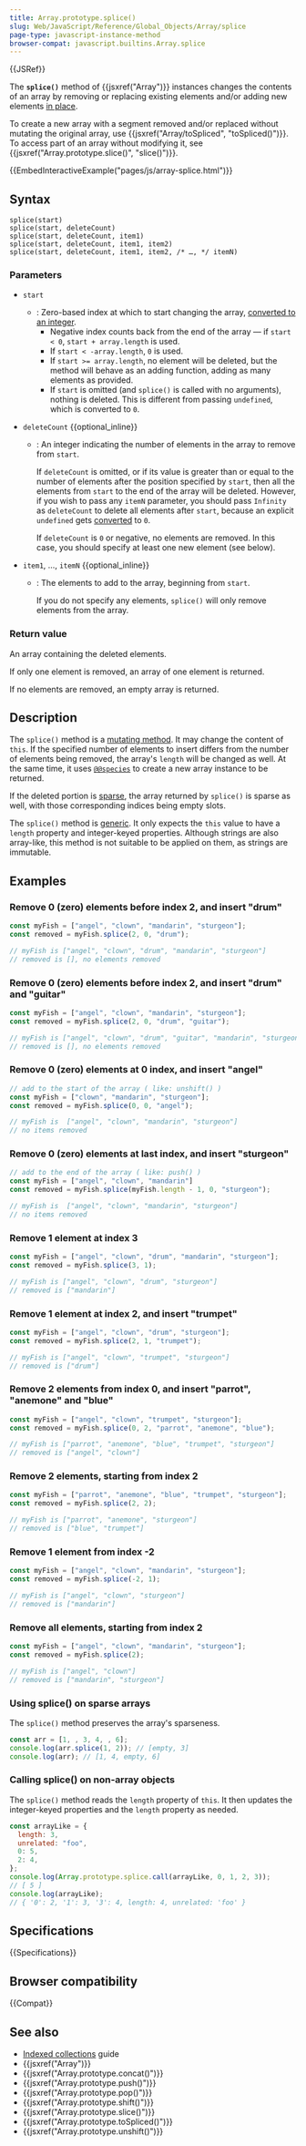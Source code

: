 ```yaml
---
title: Array.prototype.splice()
slug: Web/JavaScript/Reference/Global_Objects/Array/splice
page-type: javascript-instance-method
browser-compat: javascript.builtins.Array.splice
---
```


{{JSRef}}

The **`splice()`** method of {{jsxref("Array")}} instances changes the contents of an array by
removing or replacing existing elements and/or adding new elements [in place](https://en.wikipedia.org/wiki/In-place_algorithm).

To create a new array with a segment removed and/or replaced without mutating the original array, use {{jsxref("Array/toSpliced", "toSpliced()")}}. To access part of an array without modifying it, see {{jsxref("Array.prototype.slice()", "slice()")}}.

{{EmbedInteractiveExample("pages/js/array-splice.html")}}

## Syntax

```js-nolint
splice(start)
splice(start, deleteCount)
splice(start, deleteCount, item1)
splice(start, deleteCount, item1, item2)
splice(start, deleteCount, item1, item2, /* …, */ itemN)
```

### Parameters

- `start`

  - : Zero-based index at which to start changing the array, [converted to an integer](/en-US/docs/Web/JavaScript/Reference/Global_Objects/Number#integer_conversion).
    - Negative index counts back from the end of the array — if `start < 0`, `start + array.length` is used.
    - If `start < -array.length`, `0` is used.
    - If `start >= array.length`, no element will be deleted, but the method will behave as an adding function, adding as many elements as provided.
    - If `start` is omitted (and `splice()` is called with no arguments), nothing is deleted. This is different from passing `undefined`, which is converted to `0`.

- `deleteCount` {{optional_inline}}

  - : An integer indicating the number of elements in the array to remove from `start`.

    If `deleteCount` is omitted, or if its value is greater than or equal to the number of elements after the position specified by `start`, then all the elements from `start` to the end of the array will be deleted. However, if you wish to pass any `itemN` parameter, you should pass `Infinity` as `deleteCount` to delete all elements after `start`, because an explicit `undefined` gets [converted](/en-US/docs/Web/JavaScript/Reference/Global_Objects/Number#integer_conversion) to `0`.

    If `deleteCount` is `0` or negative, no elements are removed.
    In this case, you should specify at least one new element (see below).

- `item1`, …, `itemN` {{optional_inline}}

  - : The elements to add to the array, beginning from `start`.

    If you do not specify any elements, `splice()` will only remove elements from the array.

### Return value

An array containing the deleted elements.

If only one element is removed, an array of one element is returned.

If no elements are removed, an empty array is returned.

## Description

The `splice()` method is a [mutating method](/en-US/docs/Web/JavaScript/Reference/Global_Objects/Array#copying_methods_and_mutating_methods). It may change the content of `this`. If the specified number of elements to insert differs from the number of elements being removed, the array's `length` will be changed as well. At the same time, it uses [`@@species`](/en-US/docs/Web/JavaScript/Reference/Global_Objects/Array/@@species) to create a new array instance to be returned.

If the deleted portion is [sparse](/en-US/docs/Web/JavaScript/Guide/Indexed_collections#sparse_arrays), the array returned by `splice()` is sparse as well, with those corresponding indices being empty slots.

The `splice()` method is [generic](/en-US/docs/Web/JavaScript/Reference/Global_Objects/Array#generic_array_methods). It only expects the `this` value to have a `length` property and integer-keyed properties. Although strings are also array-like, this method is not suitable to be applied on them, as strings are immutable.

## Examples

### Remove 0 (zero) elements before index 2, and insert "drum"

```js
const myFish = ["angel", "clown", "mandarin", "sturgeon"];
const removed = myFish.splice(2, 0, "drum");

// myFish is ["angel", "clown", "drum", "mandarin", "sturgeon"]
// removed is [], no elements removed
```

### Remove 0 (zero) elements before index 2, and insert "drum" and "guitar"

```js
const myFish = ["angel", "clown", "mandarin", "sturgeon"];
const removed = myFish.splice(2, 0, "drum", "guitar");

// myFish is ["angel", "clown", "drum", "guitar", "mandarin", "sturgeon"]
// removed is [], no elements removed
```


### Remove 0 (zero) elements at 0 index, and insert "angel"

```js
// add to the start of the array ( like: unshift() )
const myFish = ["clown", "mandarin", "sturgeon"];
const removed = myFish.splice(0, 0, "angel");

// myFish is  ["angel", "clown", "mandarin", "sturgeon"]
// no items removed
```

### Remove 0 (zero) elements at last index, and insert "sturgeon"

```js
// add to the end of the array ( like: push() )
const myFish = ["angel", "clown", "mandarin"]
const removed = myFish.splice(myFish.length - 1, 0, "sturgeon");

// myFish is  ["angel", "clown", "mandarin", "sturgeon"]
// no items removed
```

### Remove 1 element at index 3

```js
const myFish = ["angel", "clown", "drum", "mandarin", "sturgeon"];
const removed = myFish.splice(3, 1);

// myFish is ["angel", "clown", "drum", "sturgeon"]
// removed is ["mandarin"]
```

### Remove 1 element at index 2, and insert "trumpet"

```js
const myFish = ["angel", "clown", "drum", "sturgeon"];
const removed = myFish.splice(2, 1, "trumpet");

// myFish is ["angel", "clown", "trumpet", "sturgeon"]
// removed is ["drum"]
```

### Remove 2 elements from index 0, and insert "parrot", "anemone" and "blue"

```js
const myFish = ["angel", "clown", "trumpet", "sturgeon"];
const removed = myFish.splice(0, 2, "parrot", "anemone", "blue");

// myFish is ["parrot", "anemone", "blue", "trumpet", "sturgeon"]
// removed is ["angel", "clown"]
```

### Remove 2 elements, starting from index 2

```js
const myFish = ["parrot", "anemone", "blue", "trumpet", "sturgeon"];
const removed = myFish.splice(2, 2);

// myFish is ["parrot", "anemone", "sturgeon"]
// removed is ["blue", "trumpet"]
```

### Remove 1 element from index -2

```js
const myFish = ["angel", "clown", "mandarin", "sturgeon"];
const removed = myFish.splice(-2, 1);

// myFish is ["angel", "clown", "sturgeon"]
// removed is ["mandarin"]
```

### Remove all elements, starting from index 2

```js
const myFish = ["angel", "clown", "mandarin", "sturgeon"];
const removed = myFish.splice(2);

// myFish is ["angel", "clown"]
// removed is ["mandarin", "sturgeon"]
```

### Using splice() on sparse arrays

The `splice()` method preserves the array's sparseness.

```js
const arr = [1, , 3, 4, , 6];
console.log(arr.splice(1, 2)); // [empty, 3]
console.log(arr); // [1, 4, empty, 6]
```

### Calling splice() on non-array objects

The `splice()` method reads the `length` property of `this`. It then updates the integer-keyed properties and the `length` property as needed.

```js
const arrayLike = {
  length: 3,
  unrelated: "foo",
  0: 5,
  2: 4,
};
console.log(Array.prototype.splice.call(arrayLike, 0, 1, 2, 3));
// [ 5 ]
console.log(arrayLike);
// { '0': 2, '1': 3, '3': 4, length: 4, unrelated: 'foo' }
```

## Specifications

{{Specifications}}

## Browser compatibility

{{Compat}}

## See also

- [Indexed collections](/en-US/docs/Web/JavaScript/Guide/Indexed_collections) guide
- {{jsxref("Array")}}
- {{jsxref("Array.prototype.concat()")}}
- {{jsxref("Array.prototype.push()")}}
- {{jsxref("Array.prototype.pop()")}}
- {{jsxref("Array.prototype.shift()")}}
- {{jsxref("Array.prototype.slice()")}}
- {{jsxref("Array.prototype.toSpliced()")}}
- {{jsxref("Array.prototype.unshift()")}}
